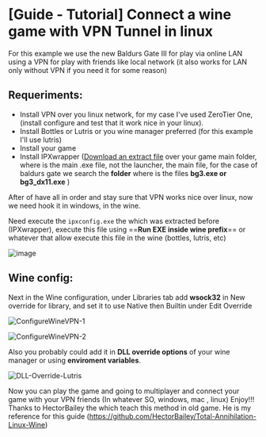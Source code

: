 # [Guide - Tutorial] Connect a wine game with VPN Tunnel in linux

For this example we use the new Baldurs Gate III for play via online LAN using a VPN for play with friends like local network (it also works for LAN only without VPN if you need it for some reason)

## Requeriments:

- Install VPN over you linux network, for my case I've used ZeroTier One, (install configure and test that it work nice in your linux).
- Install Bottles or Lutris or you wine manager preferred (for this example I'll use lutris)
- Install your game
- Install IPXwrapper ([Download an extract file](https://www.solemnwarning.net/ipxwrapper/ipxwrapper-0.6.1.zip) over your game main folder, where is the main .exe file, not the launcher, the main file, for the case of baldurs gate we search the **folder** where is the files **bg3.exe or bg3_dx11.exe** )

After of have all in order and stay sure that VPN works nice over linux, now we need hook it in windows, in the wine.

Need execute the `ipxconfig.exe` the which was extracted before (IPXwrapper), execute this file using ==**Run EXE inside wine prefix**== or whatever that allow execute this file in the wine (bottles, lutris, etc)

![image](https://github.com/Milor123/Lutris-ZeroTier-Or-VPN/assets/14153649/d5f47b96-f240-44f1-9063-5e1745a175d7)

## Wine config:

Next in the Wine configuration, under Libraries tab add **wsock32** in New override for library, and set it to use Native then Builtin under Edit Override

![ConfigureWineVPN-1](https://github.com/Milor123/Lutris-ZeroTier-Or-VPN/assets/14153649/0f088875-e652-41eb-9a35-d3fac3bcec35)

![ConfigureWineVPN-2](https://github.com/Milor123/Lutris-ZeroTier-Or-VPN/assets/14153649/0b39af83-37e8-4b2b-ad14-7ab2be9d33ad)

Also you probably could add it in **DLL override options** of your wine manager or using **enviroment variables**.

![DLL-Override-Lutris](https://github.com/Milor123/Lutris-ZeroTier-Or-VPN/assets/14153649/b82206c6-542c-42cb-9ae9-2b620b9937a8)

Now you can play the game and going to multiplayer and connect your game with your VPN friends (In whatever SO, windows, mac , linux)
Enjoy!!!  Thanks to HectorBailey the which teach this method in old game. He is my reference for this guide (https://github.com/HectorBailey/Total-Annihilation-Linux-Wine)
